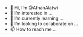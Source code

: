 - 👋 Hi, I’m @AfnanAlatwi
- 👀 I’m interested in ...
- 🌱 I’m currently learning ...
- 💞️ I’m looking to collaborate on ...
- 📫 How to reach me ...

<!---
AfnanAlatwi/AfnanAlatwi is a ✨ special ✨ repository because its `README.md` (this file) appears on your GitHub profile.
You can click the Preview link to take a look at your changes.
--->
